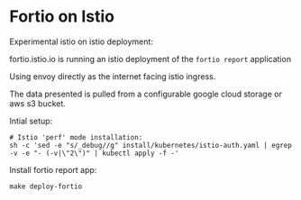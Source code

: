 # Fortio on Istio

Experimental istio on istio deployment:

fortio.istio.io is running an istio deployment of the `fortio report` application

Using envoy directly as the internet facing istio ingress.

The data presented is pulled from a configurable google cloud storage or aws s3 bucket.

Intial setup:
```
# Istio 'perf' mode installation:
sh -c 'sed -e "s/_debug//g" install/kubernetes/istio-auth.yaml | egrep -v -e "- (-v|\"2\")" | kubectl apply -f -'
```

Install fortio report app:
```
make deploy-fortio
```
